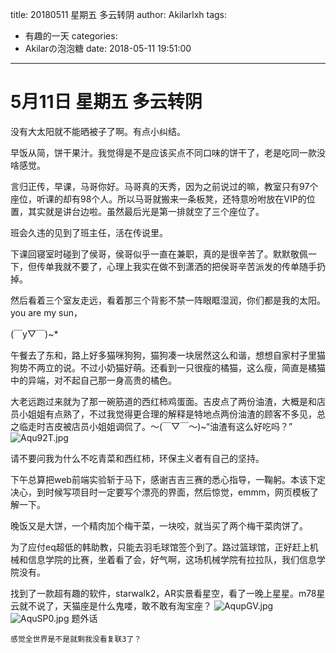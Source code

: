 title: 20180511 星期五 多云转阴
author: Akilarlxh
tags:
  - 有趣的一天
categories:
  - Akilarの泡泡糖
date: 2018-05-11 19:51:00
---
# 5月11日 星期五 多云转阴

没有大太阳就不能晒被子了啊。有点小纠结。

早饭从简，饼干果汁。我觉得是不是应该买点不同口味的饼干了，老是吃同一款没啥感觉。

言归正传，早课，马哥你好。马哥真的天秀，因为之前说过的嘛，教室只有97个座位，听课的却有98个人。所以马哥就搬来一条板凳，还特意吩咐放在VIP的位置，其实就是讲台边啦。虽然最后光是第一排就空了三个座位了。

班会久违的见到了班主任，活在传说里。

下课回寝室时碰到了侯哥，侯哥似乎一直在兼职，真的是很辛苦了。默默敬佩一下，但传单我就不要了，心理上我实在做不到潇洒的把侯哥辛苦派发的传单随手扔掉。

然后看着三个室友走远，看着那三个背影不禁一阵眼眶湿润，你们都是我的太阳。you are my sun，

(￣y▽￣)~*

午餐去了东和，路上好多猫咪狗狗，猫狗凑一块居然这么和谐，想想自家村子里猫狗势不两立的说。不过小奶猫好萌。还看到一只很瘦的橘猫，这么瘦，简直是橘猫中的异端，对不起自己那一身高贵的橘色。

大老远跑过来就为了那一碗筋道的西红柿鸡蛋面。吉皮点了两份油渣，大概是和店员小姐姐有点熟了，不过我觉得更合理的解释是特地点两份油渣的顾客不多见，总之临走时吉皮被店员小姐姐调侃了。～(￣▽￣～)~“油渣有这么好吃吗？”
![Aqu92T.jpg](https://s2.ax1x.com/2019/04/12/Aqu92T.jpg)

请不要问我为什么不吃青菜和西红柿，环保主义者有自己的坚持。

下午总算把web前端实验斩于马下，感谢吉吉三赛的悉心指导，一鞠躬。本该下定决心，到时候写项目时一定要写个漂亮的界面，然后惊觉，emmm，网页模板了解一下。

晚饭又是大饼，一个精肉加个梅干菜，一块咬，就当买了两个梅干菜肉饼了。

为了应付eq超低的韩助教，只能去羽毛球馆签个到了。路过篮球馆，正好赶上机械和信息学院的比赛，坐着看了会，好气啊，这场机械学院有拉拉队，我们信息学院没有。

找到了一款超有趣的软件，starwalk2，AR实景看星空，看了一晚上星星。m78星云就不说了，天猫座是什么鬼喽，敢不敢有淘宝座？
![AqupGV.jpg](https://s2.ax1x.com/2019/04/12/AqupGV.jpg)
![AquSP0.jpg](https://s2.ax1x.com/2019/04/12/AquSP0.jpg)
题外话
```
感觉全世界是不是就剩我没看复联3了？
```